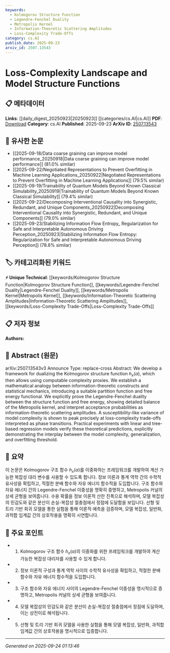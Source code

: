 ```yaml
---
keywords:
  - Kolmogorov Structure Function
  - Legendre-Fenchel Duality
  - Metropolis Kernel
  - Information-Theoretic Scattering Amplitudes
  - Loss-Complexity Trade-Offs
category: cs.AI
publish_date: 2025-09-23
arxiv_id: 2507.13543
---
```


<!-- KEYWORD_LINKING_METADATA:
{
  "processed_timestamp": "2025-09-24T01:13:46.055872",
  "vocabulary_version": "1.0",
  "selected_keywords": [
    "Kolmogorov Structure Function",
    "Legendre-Fenchel Duality",
    "Metropolis Kernel",
    "Information-Theoretic Scattering Amplitudes",
    "Loss-Complexity Trade-Offs"
  ],
  "rejected_keywords": [],
  "similarity_scores": {
    "Kolmogorov Structure Function": 0.78,
    "Legendre-Fenchel Duality": 0.75,
    "Metropolis Kernel": 0.72,
    "Information-Theoretic Scattering Amplitudes": 0.82,
    "Loss-Complexity Trade-Offs": 0.77
  },
  "extraction_method": "AI_prompt_based",
  "budget_applied": true,
  "candidates_json": {
    "candidates": [
      {
        "surface": "Kolmogorov structure function",
        "canonical": "Kolmogorov Structure Function",
        "aliases": [
          "h_x(α)"
        ],
        "category": "unique_technical",
        "rationale": "This concept is central to the paper's framework and offers a unique perspective on complexity analysis.",
        "novelty_score": 0.75,
        "connectivity_score": 0.65,
        "specificity_score": 0.85,
        "link_intent_score": 0.78
      },
      {
        "surface": "Legendre-Fenchel duality",
        "canonical": "Legendre-Fenchel Duality",
        "aliases": [],
        "category": "unique_technical",
        "rationale": "This mathematical concept is crucial for understanding the duality in the paper's framework.",
        "novelty_score": 0.7,
        "connectivity_score": 0.6,
        "specificity_score": 0.8,
        "link_intent_score": 0.75
      },
      {
        "surface": "Metropolis kernel",
        "canonical": "Metropolis Kernel",
        "aliases": [],
        "category": "unique_technical",
        "rationale": "The Metropolis kernel is essential for the paper's discussion on detailed balance and acceptance probabilities.",
        "novelty_score": 0.68,
        "connectivity_score": 0.6,
        "specificity_score": 0.78,
        "link_intent_score": 0.72
      },
      {
        "surface": "information-theoretic scattering amplitudes",
        "canonical": "Information-Theoretic Scattering Amplitudes",
        "aliases": [],
        "category": "unique_technical",
        "rationale": "This novel interpretation links information theory with physical concepts, enhancing cross-disciplinary connections.",
        "novelty_score": 0.8,
        "connectivity_score": 0.7,
        "specificity_score": 0.9,
        "link_intent_score": 0.82
      },
      {
        "surface": "loss-complexity trade-offs",
        "canonical": "Loss-Complexity Trade-Offs",
        "aliases": [],
        "category": "unique_technical",
        "rationale": "This concept is pivotal for understanding phase transitions in model complexity.",
        "novelty_score": 0.7,
        "connectivity_score": 0.65,
        "specificity_score": 0.8,
        "link_intent_score": 0.77
      }
    ],
    "ban_list_suggestions": [
      "framework",
      "mathematical analogy",
      "practical experiments"
    ]
  },
  "decisions": [
    {
      "candidate_surface": "Kolmogorov structure function",
      "resolved_canonical": "Kolmogorov Structure Function",
      "decision": "linked",
      "scores": {
        "novelty": 0.75,
        "connectivity": 0.65,
        "specificity": 0.85,
        "link_intent": 0.78
      }
    },
    {
      "candidate_surface": "Legendre-Fenchel duality",
      "resolved_canonical": "Legendre-Fenchel Duality",
      "decision": "linked",
      "scores": {
        "novelty": 0.7,
        "connectivity": 0.6,
        "specificity": 0.8,
        "link_intent": 0.75
      }
    },
    {
      "candidate_surface": "Metropolis kernel",
      "resolved_canonical": "Metropolis Kernel",
      "decision": "linked",
      "scores": {
        "novelty": 0.68,
        "connectivity": 0.6,
        "specificity": 0.78,
        "link_intent": 0.72
      }
    },
    {
      "candidate_surface": "information-theoretic scattering amplitudes",
      "resolved_canonical": "Information-Theoretic Scattering Amplitudes",
      "decision": "linked",
      "scores": {
        "novelty": 0.8,
        "connectivity": 0.7,
        "specificity": 0.9,
        "link_intent": 0.82
      }
    },
    {
      "candidate_surface": "loss-complexity trade-offs",
      "resolved_canonical": "Loss-Complexity Trade-Offs",
      "decision": "linked",
      "scores": {
        "novelty": 0.7,
        "connectivity": 0.65,
        "specificity": 0.8,
        "link_intent": 0.77
      }
    }
  ]
}
-->

# Loss-Complexity Landscape and Model Structure Functions

## 📋 메타데이터

**Links**: [[daily_digest_20250923|20250923]] [[categories/cs.AI|cs.AI]]
**PDF**: [Download](https://arxiv.org/pdf/2507.13543.pdf)
**Category**: cs.AI
**Published**: 2025-09-23
**ArXiv ID**: [2507.13543](https://arxiv.org/abs/2507.13543)

## 🔗 유사한 논문
- [[2025-09-18/Data coarse graining can improve model performance_20250918|Data coarse graining can improve model performance]] (81.0% similar)
- [[2025-09-22/Negotiated Representations to Prevent Overfitting in Machine Learning Applications_20250922|Negotiated Representations to Prevent Overfitting in Machine Learning Applications]] (79.5% similar)
- [[2025-09-19/Trainability of Quantum Models Beyond Known Classical Simulability_20250919|Trainability of Quantum Models Beyond Known Classical Simulability]] (79.4% similar)
- [[2025-09-22/Decomposing Interventional Causality into Synergistic, Redundant, and Unique Components_20250922|Decomposing Interventional Causality into Synergistic, Redundant, and Unique Components]] (79.0% similar)
- [[2025-09-23/Stabilizing Information Flow Entropy_ Regularization for Safe and Interpretable Autonomous Driving Perception_20250923|Stabilizing Information Flow Entropy: Regularization for Safe and Interpretable Autonomous Driving Perception]] (78.8% similar)

## 🏷️ 카테고리화된 키워드
**⚡ Unique Technical**: [[keywords/Kolmogorov Structure Function|Kolmogorov Structure Function]], [[keywords/Legendre-Fenchel Duality|Legendre-Fenchel Duality]], [[keywords/Metropolis Kernel|Metropolis Kernel]], [[keywords/Information-Theoretic Scattering Amplitudes|Information-Theoretic Scattering Amplitudes]], [[keywords/Loss-Complexity Trade-Offs|Loss-Complexity Trade-Offs]]

## 📋 저자 정보

**Authors:** 

## 📄 Abstract (원문)

arXiv:2507.13543v3 Announce Type: replace-cross 
Abstract: We develop a framework for dualizing the Kolmogorov structure function $h_x(\alpha)$, which then allows using computable complexity proxies. We establish a mathematical analogy between information-theoretic constructs and statistical mechanics, introducing a suitable partition function and free energy functional. We explicitly prove the Legendre-Fenchel duality between the structure function and free energy, showing detailed balance of the Metropolis kernel, and interpret acceptance probabilities as information-theoretic scattering amplitudes. A susceptibility-like variance of model complexity is shown to peak precisely at loss-complexity trade-offs interpreted as phase transitions. Practical experiments with linear and tree-based regression models verify these theoretical predictions, explicitly demonstrating the interplay between the model complexity, generalization, and overfitting threshold.

## 📝 요약

이 논문은 Kolmogorov 구조 함수 $h_x(\alpha)$를 이중화하는 프레임워크를 개발하여 계산 가능한 복잡성 대리 변수를 사용할 수 있도록 합니다. 정보 이론과 통계 역학 간의 수학적 유사성을 확립하고, 적절한 분배 함수와 자유 에너지 함수적을 도입합니다. 구조 함수와 자유 에너지 간의 Legendre-Fenchel 이중성을 명확히 증명하고, Metropolis 커널의 상세 균형을 보여줍니다. 수용 확률을 정보 이론적 산란 진폭으로 해석하며, 모델 복잡성의 민감도와 같은 분산이 손실-복잡성 절충점에서 정점에 도달함을 보입니다. 선형 및 트리 기반 회귀 모델을 통한 실험을 통해 이론적 예측을 검증하며, 모델 복잡성, 일반화, 과적합 임계값 간의 상호작용을 명확히 시연합니다.

## 🎯 주요 포인트

- 1. Kolmogorov 구조 함수 $h_x(\alpha)$의 이중화를 위한 프레임워크를 개발하여 계산 가능한 복잡성 대리자를 사용할 수 있게 합니다.
- 2. 정보 이론적 구성과 통계 역학 사이의 수학적 유사성을 확립하고, 적절한 분배 함수와 자유 에너지 함수적을 도입합니다.
- 3. 구조 함수와 자유 에너지 사이의 Legendre-Fenchel 이중성을 명시적으로 증명하고, Metropolis 커널의 상세 균형을 보여줍니다.
- 4. 모델 복잡성의 민감도와 같은 분산이 손실-복잡성 절충점에서 정점에 도달하며, 이는 상전이로 해석됩니다.
- 5. 선형 및 트리 기반 회귀 모델을 사용한 실험을 통해 모델 복잡성, 일반화, 과적합 임계값 간의 상호작용을 명시적으로 입증합니다.


---

*Generated on 2025-09-24 01:13:46*